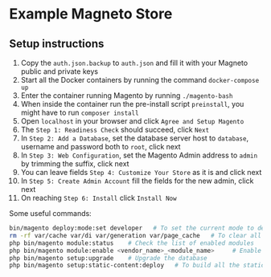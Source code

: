Example Magneto Store
=====================

Setup instructions
------------------
1.  Copy the `auth.json.backup` to `auth.json` and fill it with your Magneto public and private keys
2.  Start all the Docker containers by running the command `docker-compose up`
3.  Enter the container running Magento by running `./magento-bash`
4.  When inside the container run the pre-install script `preinstall`, you might have to run `composer install`
5.  Open `localhost` in your browser and click `Agree and Setup Magento`
6.  The `Step 1: Readiness Check` should succeed, click `Next`
7.  In `Step 2: Add a Database`, set the database server host to `database`, username and password both to `root`, click next
8.  In `Step 3: Web Configuration`, set the Magento Admin address to `admin` by trimming the suffix, click next
9.  You can leave fields `Step 4: Customize Your Store` as it is and click next
10. In `Step 5: Create Admin Account` fill the fields for the new admin, click next
11. On reaching `Step 6: Install` click `Install Now`


Some useful commands:
```bash
bin/magento deploy:mode:set developer   # To set the current mode to developer
rm -rf var/cache var/di var/generation var/page_cache   # To clear all the cache directories
php bin/magento module:status    # Check the list of enabled modules
php bin/magento module:enable <vendor_name>_<module_name>     # Enable the given module
php bin/magento setup:upgrade    # Upgrade the database
php bin/magento setup:static-content:deploy   # To build all the static files (i.e. CSS/JS)
```